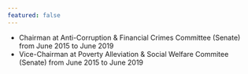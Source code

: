 ```yaml
---
featured: false
---
```

* Chairman at Anti-Corruption & Financial Crimes Committee (Senate) from June 2015 to June 2019
* Vice-Chairman at Poverty Alleviation & Social Welfare Commitee (Senate) from June 2015 to June 2019

